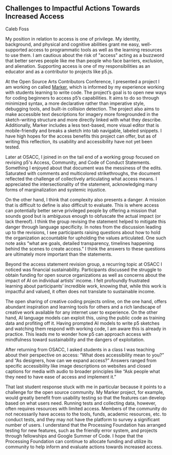 ## Challenges to Impactful Actions Towards Increased Access

Caleb Foss

My position in relation to access is one of privilege. My identity, background, and physical and cognitive abilities grant me easy, well-supported access to programmatic tools as well as the learning resources to use them. I am cautious about the risk of "access" acting as a buzzword that better serves people like me than people who face barriers, exclusion, and alienation. Supporting access is one of my responsibilities as an educator and as a contributor to projects like p5.js. 

At the Open Source Arts Contributors Conference, I presented a project I am working on called [Marker](https://github.com/calebfoss/p5-marker), which is informed by my experience working with students learning to write code. The project’s goal is to open new ways for coding beginners to access p5’s capabilities. It aims to do so through minimized syntax, a more declarative rather than imperative style, debugging tools, and built-in collision detection. The project also aims to make accessible text descriptions for imagery more foregrounded in the sketch-writing structure and more directly linked with what they describe. Additionally, Marker includes a less text-based, more visual editor that is mobile-friendly and breaks a sketch into tab navigable, labeled snippets. I have high hopes for the access benefits this project can offer, but as of writing this reflection, its usability and accessibility have not yet been tested.

Later at OSACC, I joined in on the tail end of a working group focused on revising p5's Access, Community, and Code of Conduct Statements. Something I enjoyed about that document was the messiness of the edits. Saturated with comments and multicolored strikethroughs, the document reflected the challenge of collectively articulating what access means. I appreciated the intersectionality of the statement, acknowledging many forms of marginalization and systemic injustice. 

On the other hand, I think that complexity also presents a danger. A mission that is difficult to define is also difficult to evaluate. This is where access can potentially better serve privileged people by offering a mission that sounds good but is ambiguous enough to obfuscate the actual impact (or lack thereof). I think the group revising the statement helped to mitigate this danger through language specificity. In notes from the discussion leading up to the revisions, I see participants raising questions about how to hold the organization accountable for upholding the values articulated. One such note asks “what are goals, detailed transparency, timelines happening behind the scenes to create access.” I think the answers to these questions are ultimately more important than the statements. 

Beyond the access statement revision group, a recurring topic at OSACC I noticed was financial sustainability. Participants discussed the struggle to obtain funding for open source organizations as well as concerns about the impact of AI on individual artists’ income. I felt profoundly frustrated learning about participants’ incredible work, knowing that, while this work is impactful and valued, it often does not translate to sustainable income. 

The open sharing of creative coding projects online, on the one hand, offers abundant inspiration and learning tools for others and a rich landscape of creative work available for any internet user to experience. On the other hand, AI language models can exploit this, using the public code as training data and profiting off it. Having prompted AI models to write p5 sketches and watching them respond with working code, I am aware this is already in practice. This leads me to wonder how p5 can approach access with mindfulness toward sustainability and the dangers of exploitation.

After returning from OSACC, I asked students in a class I was teaching about their perspective on access: “What does accessibility mean to you?” and “As designers, how can we expand access?” Answers ranged from specific accessibility like image descriptions on websites and closed captions for media with audio to broader principles like “Ask people what they need to have ease of access and implement it.”

That last student response stuck with me in particular because it points to a challenge for the open source community. My Marker project, for example, would greatly benefit from usability testing so that the features can develop based on what users need. Running tests and collecting data, however, often requires resources with limited access. Members of the community do not necessarily have access to the tools, funds, academic resources, etc. to conduct tests, and they may not have the platform to survey a significant number of users. I understand that the Processing Foundation has arranged testing for new features, such as the friendly error system, and projects through fellowships and Google Summer of Code. I hope that the Processing Foundation can continue to allocate funding and utilize its community to help inform and evaluate actions towards increased access.
